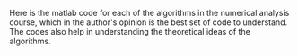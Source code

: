 Here is the matlab code for each of the algorithms in the numerical analysis course, which in the author's opinion is the best set of code to understand. The codes also help in understanding the theoretical ideas of the algorithms.
